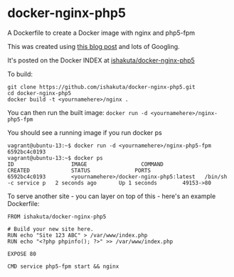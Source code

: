 docker-nginx-php5
=================

A Dockerfile to create a Docker image with nginx and php5-fpm

This was created using [this blog post](http://hotcashew.com/2013/07/lemp-stack-in-a-docker-io-container/) and lots of Googling.

It's posted on the Docker INDEX at [ishakuta/docker-nginx-php5](https://index.docker.io/u/ishakuta/docker-nginx-php5/)

To build:

```
git clone https://github.com/ishakuta/docker-nginx-php5.git
cd docker-nginx-php5
docker build -t <yournamehere>/nginx .
```

You can then run the built image: `docker run -d <yournamehere>/nginx-php5-fpm`

You should see a running image if you run docker ps

```
vagrant@ubuntu-13:~$ docker run -d <yournamehere>/nginx-php5-fpm
6592bc4c0193
vagrant@ubuntu-13:~$ docker ps
ID                  IMAGE                 COMMAND                CREATED             STATUS              PORTS
6592bc4c0193        <yournamehere>/docker-nginx-php5:latest   /bin/sh -c service p   2 seconds ago       Up 1 seconds        49153->80
```

To serve another site - you can layer on top of this - here's an example Dockerfile:

```
FROM ishakuta/docker-nginx-php5

# Build your new site here. 
RUN echo "Site 123 ABC" > /var/www/index.php
RUN echo "<?php phpinfo(); ?>" >> /var/www/index.php
 
EXPOSE 80
 
CMD service php5-fpm start && nginx
```


